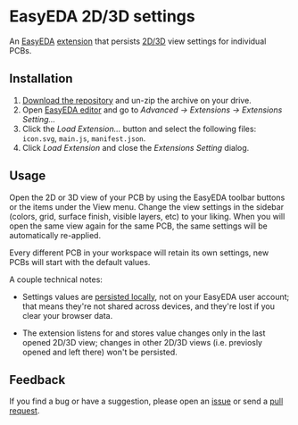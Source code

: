 EasyEDA 2D/3D settings
======================

An [EasyEDA][1] [extension][2] that persists [2D/3D][3] view settings for individual PCBs.

Installation
------------

1. [Download the repository][4] and un-zip the archive on your drive.
2. Open [EasyEDA editor][5] and go to *Advanced → Extensions → Extensions Setting...*
3. Click the *Load Extension...* button and select the following files: `icon.svg`, `main.js`, `manifest.json`. 
4. Click *Load Extension* and close the *Extensions Setting* dialog.

Usage
-----

Open the 2D or 3D view of your PCB by using the EasyEDA toolbar buttons or the items under the View menu.
Change the view settings in the sidebar (colors, grid, surface finish, visible layers, etc) to your liking.
When you will open the same view again for the same PCB, the same settings will be automatically re-applied.

Every different PCB in your workspace will retain its own settings, new PCBs will start with the default values.

A couple technical notes: 

* Settings values are [persisted locally][6], not on your EasyEDA user account; that means they're not shared across devices, and they're lost if you clear your browser data.

* The extension listens for and stores value changes only in the last opened 2D/3D view; changes in other 2D/3D views (i.e. previosly opened and left there) won't be persisted.

Feedback
--------

If you find a bug or have a suggestion, please open an [issue][7] or send a [pull request][8].


[1]: https://easyeda.com/
[2]: https://docs.easyeda.com/en/API/1-How-to-Use-API/index.html
[3]: https://docs.easyeda.com/en/PCB/PCB-View/index.html
[4]: https://github.com/joeSeggiola/easyeda-2d-3d-settings/archive/refs/heads/main.zip
[5]: https://easyeda.com/editor
[6]: https://developer.mozilla.org/en-US/docs/Web/API/Window/localStorage?retiredLocale=it
[7]: https://github.com/joeSeggiola/easyeda-2d-3d-settings/issues
[8]: https://github.com/joeSeggiola/easyeda-2d-3d-settings/pulls